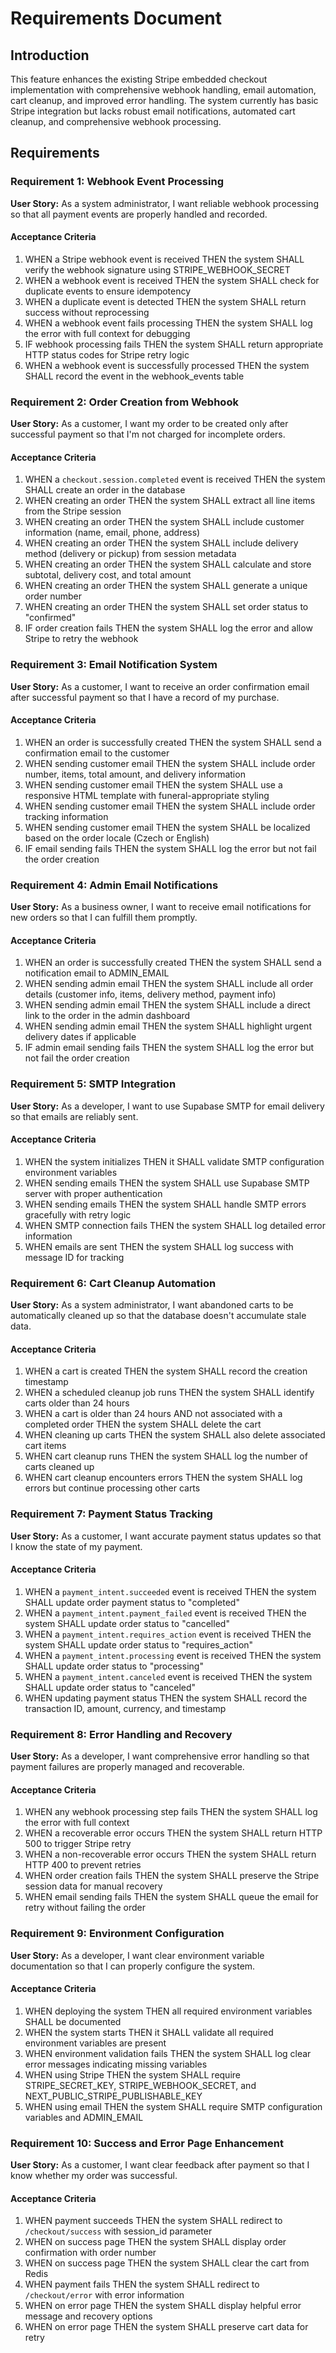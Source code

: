# Requirements Document

## Introduction

This feature enhances the existing Stripe embedded checkout implementation with comprehensive webhook handling, email automation, cart cleanup, and improved error handling. The system currently has basic Stripe integration but lacks robust email notifications, automated cart cleanup, and comprehensive webhook processing.

## Requirements

### Requirement 1: Webhook Event Processing

**User Story:** As a system administrator, I want reliable webhook processing so that all payment events are properly handled and recorded.

#### Acceptance Criteria

1. WHEN a Stripe webhook event is received THEN the system SHALL verify the webhook signature using STRIPE_WEBHOOK_SECRET
2. WHEN a webhook event is received THEN the system SHALL check for duplicate events to ensure idempotency
3. WHEN a duplicate event is detected THEN the system SHALL return success without reprocessing
4. WHEN a webhook event fails processing THEN the system SHALL log the error with full context for debugging
5. IF webhook processing fails THEN the system SHALL return appropriate HTTP status codes for Stripe retry logic
6. WHEN a webhook event is successfully processed THEN the system SHALL record the event in the webhook_events table

### Requirement 2: Order Creation from Webhook

**User Story:** As a customer, I want my order to be created only after successful payment so that I'm not charged for incomplete orders.

#### Acceptance Criteria

1. WHEN a `checkout.session.completed` event is received THEN the system SHALL create an order in the database
2. WHEN creating an order THEN the system SHALL extract all line items from the Stripe session
3. WHEN creating an order THEN the system SHALL include customer information (name, email, phone, address)
4. WHEN creating an order THEN the system SHALL include delivery method (delivery or pickup) from session metadata
5. WHEN creating an order THEN the system SHALL calculate and store subtotal, delivery cost, and total amount
6. WHEN creating an order THEN the system SHALL generate a unique order number
7. WHEN creating an order THEN the system SHALL set order status to "confirmed"
8. IF order creation fails THEN the system SHALL log the error and allow Stripe to retry the webhook

### Requirement 3: Email Notification System

**User Story:** As a customer, I want to receive an order confirmation email after successful payment so that I have a record of my purchase.

#### Acceptance Criteria

1. WHEN an order is successfully created THEN the system SHALL send a confirmation email to the customer
2. WHEN sending customer email THEN the system SHALL include order number, items, total amount, and delivery information
3. WHEN sending customer email THEN the system SHALL use a responsive HTML template with funeral-appropriate styling
4. WHEN sending customer email THEN the system SHALL include order tracking information
5. WHEN sending customer email THEN the system SHALL be localized based on the order locale (Czech or English)
6. IF email sending fails THEN the system SHALL log the error but not fail the order creation

### Requirement 4: Admin Email Notifications

**User Story:** As a business owner, I want to receive email notifications for new orders so that I can fulfill them promptly.

#### Acceptance Criteria

1. WHEN an order is successfully created THEN the system SHALL send a notification email to ADMIN_EMAIL
2. WHEN sending admin email THEN the system SHALL include all order details (customer info, items, delivery method, payment info)
3. WHEN sending admin email THEN the system SHALL include a direct link to the order in the admin dashboard
4. WHEN sending admin email THEN the system SHALL highlight urgent delivery dates if applicable
5. IF admin email sending fails THEN the system SHALL log the error but not fail the order creation

### Requirement 5: SMTP Integration

**User Story:** As a developer, I want to use Supabase SMTP for email delivery so that emails are reliably sent.

#### Acceptance Criteria

1. WHEN the system initializes THEN it SHALL validate SMTP configuration environment variables
2. WHEN sending emails THEN the system SHALL use Supabase SMTP server with proper authentication
3. WHEN sending emails THEN the system SHALL handle SMTP errors gracefully with retry logic
4. WHEN SMTP connection fails THEN the system SHALL log detailed error information
5. WHEN emails are sent THEN the system SHALL log success with message ID for tracking

### Requirement 6: Cart Cleanup Automation

**User Story:** As a system administrator, I want abandoned carts to be automatically cleaned up so that the database doesn't accumulate stale data.

#### Acceptance Criteria

1. WHEN a cart is created THEN the system SHALL record the creation timestamp
2. WHEN a scheduled cleanup job runs THEN the system SHALL identify carts older than 24 hours
3. WHEN a cart is older than 24 hours AND not associated with a completed order THEN the system SHALL delete the cart
4. WHEN cleaning up carts THEN the system SHALL also delete associated cart items
5. WHEN cart cleanup runs THEN the system SHALL log the number of carts cleaned up
6. WHEN cart cleanup encounters errors THEN the system SHALL log errors but continue processing other carts

### Requirement 7: Payment Status Tracking

**User Story:** As a customer, I want accurate payment status updates so that I know the state of my payment.

#### Acceptance Criteria

1. WHEN a `payment_intent.succeeded` event is received THEN the system SHALL update order payment status to "completed"
2. WHEN a `payment_intent.payment_failed` event is received THEN the system SHALL update order status to "cancelled"
3. WHEN a `payment_intent.requires_action` event is received THEN the system SHALL update order status to "requires_action"
4. WHEN a `payment_intent.processing` event is received THEN the system SHALL update order status to "processing"
5. WHEN a `payment_intent.canceled` event is received THEN the system SHALL update order status to "canceled"
6. WHEN updating payment status THEN the system SHALL record the transaction ID, amount, currency, and timestamp

### Requirement 8: Error Handling and Recovery

**User Story:** As a developer, I want comprehensive error handling so that payment failures are properly managed and recoverable.

#### Acceptance Criteria

1. WHEN any webhook processing step fails THEN the system SHALL log the error with full context
2. WHEN a recoverable error occurs THEN the system SHALL return HTTP 500 to trigger Stripe retry
3. WHEN a non-recoverable error occurs THEN the system SHALL return HTTP 400 to prevent retries
4. WHEN order creation fails THEN the system SHALL preserve the Stripe session data for manual recovery
5. WHEN email sending fails THEN the system SHALL queue the email for retry without failing the order

### Requirement 9: Environment Configuration

**User Story:** As a developer, I want clear environment variable documentation so that I can properly configure the system.

#### Acceptance Criteria

1. WHEN deploying the system THEN all required environment variables SHALL be documented
2. WHEN the system starts THEN it SHALL validate all required environment variables are present
3. WHEN environment validation fails THEN the system SHALL log clear error messages indicating missing variables
4. WHEN using Stripe THEN the system SHALL require STRIPE_SECRET_KEY, STRIPE_WEBHOOK_SECRET, and NEXT_PUBLIC_STRIPE_PUBLISHABLE_KEY
5. WHEN using email THEN the system SHALL require SMTP configuration variables and ADMIN_EMAIL

### Requirement 10: Success and Error Page Enhancement

**User Story:** As a customer, I want clear feedback after payment so that I know whether my order was successful.

#### Acceptance Criteria

1. WHEN payment succeeds THEN the system SHALL redirect to `/checkout/success` with session_id parameter
2. WHEN on success page THEN the system SHALL display order confirmation with order number
3. WHEN on success page THEN the system SHALL clear the cart from Redis
4. WHEN payment fails THEN the system SHALL redirect to `/checkout/error` with error information
5. WHEN on error page THEN the system SHALL display helpful error message and recovery options
6. WHEN on error page THEN the system SHALL preserve cart data for retry
